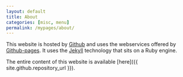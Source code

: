```yaml
---
layout: default
title: About
categories: [misc, menu]
permalink: /mypages/about/
---
```


This website is hosted by [Github](https::/github.com) and uses the webservices offered by
[Github-pages](https://pages.github.com).
It uses the [Jekyll](https://jekyllrb.com) technology that sits on a Ruby engine.

The entire content of this website is available [here]({{ site.github.repository_url }}).
